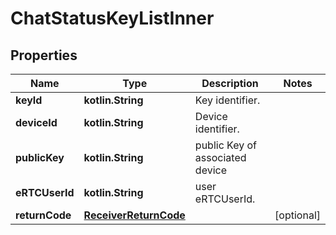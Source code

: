 
# ChatStatusKeyListInner

## Properties
Name | Type | Description | Notes
------------ | ------------- | ------------- | -------------
**keyId** | **kotlin.String** | Key identifier. | 
**deviceId** | **kotlin.String** | Device identifier. | 
**publicKey** | **kotlin.String** | public Key of associated device | 
**eRTCUserId** | **kotlin.String** | user eRTCUserId. | 
**returnCode** | [**ReceiverReturnCode**](ReceiverReturnCode.md) |  |  [optional]




